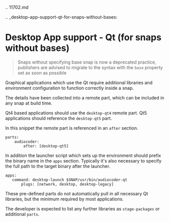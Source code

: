 .. 11702.md

.. _desktop-app-support-qt-for-snaps-without-bases:

# Desktop App support - Qt (for snaps without bases)

> Snaps without specifying base snap is now a deprecated practice, publishers are advised to migrate to the syntax with the `base` property set as soon as possible

Graphical applications which use the Qt require additional libraries and environment configuration to function correctly inside a snap.

The details have been collected into a remote part, which can be included in any snap at build time.

Qt4 based applications should use the `desktop-qt4` remote part. Qt5 applications should reference the `desktop-qt5` part.

In this snippet the remote part is referenced in an `after` section.

```
parts:
    audiocoder:
        after: [desktop-qt5]
```

In addition the launcher script which sets up the environment should prefix the binary name in the `apps` section. Typically it's also necessary to specify the full path to the target binary after the launcher.

 ```
apps:
    command: desktop-launch $SNAP/usr/bin/audiocoder-qt
        plugs: [network, desktop, desktop-legacy]
 ```

These pre-defined parts do not automatically pull in all necessary Qt libraries, but the minimum required by most applications.

The developer is expected to list any further libraries as `stage-packages` or additional `parts`.
